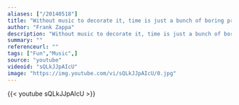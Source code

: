 ```yaml
---
aliases: ["/20140518"]
title: "Without music to decorate it, time is just a bunch of boring production deadlines or dates by which bills must be paid."
author: "Frank Zappa"
description: "Without music to decorate it, time is just a bunch of boring production deadlines or dates by which bills must be paid. - Frank Zappa quotes from GetInspired365.com"
summary: ""
referenceurl: ""
tags: ["Fun","Music",]
source: "youtube"
videoid: "sQLkJJpAIcU"
image: "https://img.youtube.com/vi/sQLkJJpAIcU/0.jpg"
---
```


{{< youtube sQLkJJpAIcU >}}
